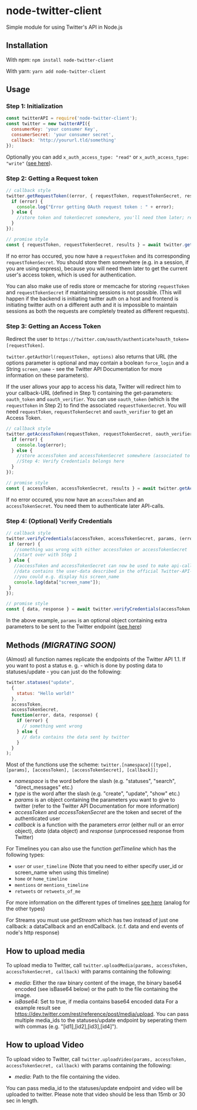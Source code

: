 # node-twitter-client #

Simple module for using Twitter's API in Node.js

## Installation ##

With npm: `npm install node-twitter-client`

With yarn: `yarn add node-twitter-client`

## Usage ##

### Step 1: Initialization ###

```javascript
const twitterAPI = require('node-twitter-client');
const twitter = new twitterAPI({
  consumerKey: 'your consumer Key',
  consumerSecret: 'your consumer secret',
  callback: 'http://yoururl.tld/something'
});
```

Optionally you can add `x_auth_access_type: "read"` or `x_auth_access_type: "write"` ([see here](https://dev.twitter.com/oauth/reference/post/oauth/request_token)).

### Step 2: Getting a Request token ###

```javascript
// callback style
twitter.getRequestToken((error, { requestToken, requestTokenSecret, results }) => {
  if (error) {
    console.log("Error getting OAuth request token : " + error);
  } else {
    //store token and tokenSecret somewhere, you'll need them later; redirect user
  }
});

// promise style
const { requestToken, requestTokenSecret, results } = await twitter.getRequestToken();

```

If no error has occured, you now have a `requestToken` and its corresponding `requestTokenSecret`. You should store them somewhere (e.g. in a session, if you are using express), because you will need them later to get the current user's access token, which is used for authentication.

You can also make use of redis store or memcache for storing `requestToken` and `requestTokenSecret` if maintaining sessions is not possible. (This will happen if the backend is initiating twitter auth on a host and frontend is initiating twitter auth on a different auth and it is impossible to maintain sessions as both the requests are completely treated as different requests).

### Step 3: Getting an Access Token ###

Redirect the user to `https://twitter.com/oauth/authenticate?oauth_token=[requestToken]`.  

`twitter.getAuthUrl(requestToken, options)` also returns that URL (the options parameter is optional and may contain a boolean `force_login` and a String `screen_name` - see the Twitter API Documentation for more information on these parameters).

If the user allows your app to access his data, Twitter will redirect him to your callback-URL (defined in Step 1) containing the get-parameters: `oauth_token` and `oauth_verifier`. You can use `oauth_token` (which is the `requestToken` in Step 2) to find the associated `requestTokenSecret`. You will need `requestToken`, `requestTokenSecret` and `oauth_verifier` to get an Access Token.

```javascript
// callback style
twitter.getAccessToken(requestToken, requestTokenSecret, oauth_verifier, (error, { accessToken, accessTokenSecret, results }) => {
  if (error) {
    console.log(error);
  } else {
    //store accessToken and accessTokenSecret somewhere (associated to the user)
    //Step 4: Verify Credentials belongs here
  }
});

// promise style
const { accessToken, accessTokenSecret, results } = await twitter.getAccessToken(requestToken, requestTokenSecret, oauth_verifier);
```

If no error occured, you now have an `accessToken` and an `accessTokenSecret`. You need them to authenticate later API-calls.

### Step 4: (Optional) Verify Credentials ###

```javascript
// callback style
twitter.verifyCredentials(accessToken, accessTokenSecret, params, (error, { data, response }) => {
 if (error) {
   //something was wrong with either accessToken or accessTokenSecret
   //start over with Step 1
 } else {
   //accessToken and accessTokenSecret can now be used to make api-calls (not yet implemented)
   //data contains the user-data described in the official Twitter-API-docs
   //you could e.g. display his screen_name
   console.log(data["screen_name"]);
 }
});

// promise style
const { data, response } = await twitter.verifyCredentials(accessToken, accessTokenSecret, params);
```

In the above example, `params` is an optional object containing extra parameters to be sent to the Twitter endpoint ([see here](https://dev.twitter.com/rest/reference/get/account/verify_credentials))

## Methods *****(MIGRATING SOON)***** ##

(Almost) all function names replicate the endpoints of the Twitter API 1.1.
If you want to post a status e. g. - which is done by posting data to statuses/update - you can just do the following:

```javascript
twitter.statuses("update",
  {
    status: "Hello world!"
  },
  accessToken,
  accessTokenSecret,
  function(error, data, response) {
    if (error) {
      // something went wrong
    } else {
      // data contains the data sent by twitter
    }
  }
);
```

Most of the functions use the scheme:
`twitter.[namespace]([type], [params], [accessToken], [accessTokenSecret], [callback]);`

* _namespace_ is the word before the slash (e.g. "statuses", "search", "direct_messages" etc.)
* _type_ is the word after the slash (e.g. "create", "update", "show" etc.)
* _params_ is an object containing the parameters you want to give to twitter (refer to the Twitter API Documentation for more information)
* _accessToken_ and _accessTokenSecret_ are the token and secret of the authenticated user
* _callback_ is a function with the parameters _error_ (either null or an error object), _data_ (data object) and _response_ (unprocessed response from Twitter)

For Timelines you can also use the function _getTimeline_ which has the following types:

* `user` or `user_timeline` (Note that you need to either specify user_id or screen_name when using this timeline)
* `home` or `home_timeline`
* `mentions` or `mentions_timeline`
* `retweets` or `retweets_of_me`

For more information on the different types of timelines [see here](https://dev.twitter.com/rest/reference/get/statuses/home_timeline) (analog for the other types)

For Streams you must use _getStream_ which has two instead of just one callback: a dataCallback and an endCallback. (c.f. data and end events of node's http response)

## How to upload media ##

To upload media to Twitter, call `twitter.uploadMedia(params, accessToken, accessTokenSecret, callback)` with params containing the following:

* _media_: Either the raw binary content of the image, the binary base64 encoded (see isBase64 below) or the path to the file containing the image.
* _isBase64_: Set to true, if media contains base64 encoded data
For a example result see https://dev.twitter.com/rest/reference/post/media/upload. You can pass multiple media_ids to the statuses/update endpoint by seperating them with commas (e.g. "[id1],[id2],[id3],[id4]").

## How to upload Video ##

To upload video to Twitter, call `twitter.uploadVideo(params, accessToken, accessTokenSecret, callback)` with params containing the following:

* _media_: Path to the file containing the video.

You can pass media_id to the statuses/update endpoint and video will be uploaded to twitter. Please note that video should be less than 15mb or 30 sec in length.
